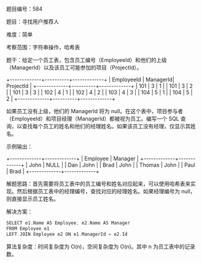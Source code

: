 题目编号：584

题目：寻找用户推荐人

难度：简单

考察范围：字符串操作，哈希表

题干：给定一个员工表，包含员工编号（EmployeeId）和他们的上级（ManagerId）以及该员工可能参加的项目（ProjectId）。

+-------------+----------+-------------+
| EmployeeId  | ManagerId| ProjectId   |
+-------------+----------+-------------+
| 101         | 3        | 1           |
| 101         | 3        | 2           |
| 101         | 3        | 3           |
| 102         | 4        | 1           |
| 102         | 4        | 2           |
| 103         | 4        | 3           |
| 104         | 5        | 1           |
| 104         | 5        | 2           |
+-------------+----------+-------------+

如果员工没有上级，他们的 ManagerId 将为 null。在这个表中，项目参与者（EmployeeId）和项目经理（ManagerId）都被视为员工。编写一个 SQL 查询，以查找每个员工的姓名和他们的经理姓名。如果该员工没有经理，仅显示其姓名。

示例输出：

+-------------+-------------+
| Employee    | Manager     |
+-------------+-------------+
| John        | NULL        |
| Dan         | John        |
| Brad        | John        |
| Thomas      | John        |
| Paul        | Brad        |
+-------------+-------------+

解题思路：首先需要将员工表中的员工编号和姓名对应起来，可以使用哈希表来实现。然后根据员工表中的经理编号，查找对应的经理姓名。如果经理编号为 null，则直接显示员工姓名。

解决方案：

```swift
SELECT e1.Name AS Employee, e2.Name AS Manager
FROM Employee e1
LEFT JOIN Employee e2 ON e1.ManagerId = e2.Id
```

算法复杂度：时间复杂度为 O(n)，空间复杂度为 O(n)。其中 n 为员工表中的记录数。